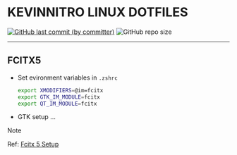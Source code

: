 # KEVINNITRO LINUX DOTFILES

[![GitHub last commit (by committer)](https://img.shields.io/github/last-commit/KevinNitroG/linux-dotfiles?style=for-the-badge&color=FAB387)](../../commits/main)
![GitHub repo size](https://img.shields.io/github/repo-size/KevinNitroG/linux-dotfiles?style=for-the-badge&color=B4BEFE)

---

## FCITX5

- Set evironment variables in `.zshrc`
  ```sh
  export XMODIFIERS=@im=fcitx
  export GTK_IM_MODULE=fcitx
  export QT_IM_MODULE=fcitx
  ```

- GTK setup ...

> [!NOTE]
>
> Ref: [Fcitx 5 Setup](https://fcitx-im.org/wiki/Setup_Fcitx)
